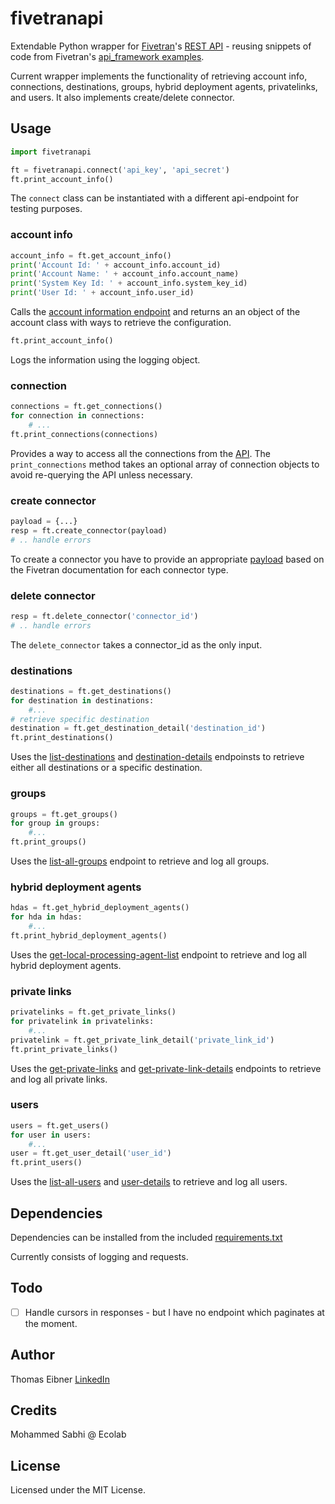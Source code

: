 # fivetranapi

Extendable Python wrapper for [Fivetran](https://www.fivetran.com/)'s [REST API](https://fivetran.com/docs/rest-api/api-reference/) - reusing snippets of code from Fivetran's [api_framework examples](https://github.com/fivetran/api_framework/blob/main/examples/). 

Current wrapper implements the functionality of retrieving account info, connections, destinations, groups, hybrid deployment agents, privatelinks, and users. It also implements create/delete connector.  

## Usage

```python
import fivetranapi

ft = fivetranapi.connect('api_key', 'api_secret')
ft.print_account_info()
```
The `connect` class can be instantiated with a different api-endpoint for testing purposes. 
### account info

```python
account_info = ft.get_account_info()
print('Account Id: ' + account_info.account_id)
print('Account Name: ' + account_info.account_name)
print('System Key Id: ' + account_info.system_key_id)
print('User Id: ' + account_info.user_id)
```
Calls the [account information endpoint](https://fivetran.com/docs/rest-api/api-reference/account/get-account-info) and returns an an object of the account class with ways to retrieve the configuration.

```python
ft.print_account_info()
```
Logs the information using the logging object. 

### connection

```python
connections = ft.get_connections()
for connection in connections:
    # ...
ft.print_connections(connections)
```
Provides a way to access all the connections from the [API](https://fivetran.com/docs/rest-api/api-reference/connections/list-connections). The `print_connections` method takes an optional array of connection objects to avoid re-querying the API unless necessary.

### create connector

```python
payload = {...}
resp = ft.create_connector(payload)
# .. handle errors
```
To create a connector you have to provide an appropriate [payload](https://fivetran.com/docs/rest-api/api-reference/connections/create-connection?service=azure_sql_db) based on the Fivetran documentation for each connector type. 

### delete connector

```python
resp = ft.delete_connector('connector_id')
# .. handle errors
```

The `delete_connector` takes a connector_id as the only input. 

### destinations

```python
destinations = ft.get_destinations()
for destination in destinations:
    #...
# retrieve specific destination
destination = ft.get_destination_detail('destination_id')
ft.print_destinations()
```
Uses the [list-destinations](https://fivetran.com/docs/rest-api/api-reference/destinations/list-destinations) and [destination-details](https://fivetran.com/docs/rest-api/api-reference/destinations/destination-details) endpoinsts to retrieve either all destinations or a specific destination. 

### groups

```python
groups = ft.get_groups()
for group in groups:
    #... 
ft.print_groups()
```

Uses the [list-all-groups](https://fivetran.com/docs/rest-api/api-reference/groups/list-all-groups) endpoint to retrieve and log all groups. 

### hybrid deployment agents

```python
hdas = ft.get_hybrid_deployment_agents()
for hda in hdas:
    #...
ft.print_hybrid_deployment_agents()
```

Uses the [get-local-processing-agent-list](https://fivetran.com/docs/rest-api/api-reference/hybrid-deployment-agent-management/get-local-processing-agent-list) endpoint to retrieve and log all hybrid deployment agents.

### private links

```python
privatelinks = ft.get_private_links()
for privatelink in privatelinks:
    #...
privatelink = ft.get_private_link_detail('private_link_id')
ft.print_private_links()
```

Uses the [get-private-links](https://fivetran.com/docs/rest-api/api-reference/private-links/get-private-links) and [get-private-link-details](https://fivetran.com/docs/rest-api/api-reference/private-links/get-private-link-details) endpoints to retrieve and log all private links.

### users

```python
users = ft.get_users()
for user in users:
    #...
user = ft.get_user_detail('user_id')
ft.print_users()
```

Uses the [list-all-users](https://fivetran.com/docs/rest-api/api-reference/users/list-all-users) and [user-details](https://fivetran.com/docs/rest-api/api-reference/users/user-details) to retrieve and log all users.

## Dependencies

Dependencies can be installed from the included [requirements.txt](requirements.txt)

Currently consists of logging and requests. 

## Todo 

- [ ] Handle cursors in responses - but I have no endpoint which paginates at the moment. 

## Author

Thomas Eibner [LinkedIn](https://www.linkedin.com/in/thomaseibner/)

## Credits 

Mohammed Sabhi @ Ecolab

## License

Licensed under the MIT License. 